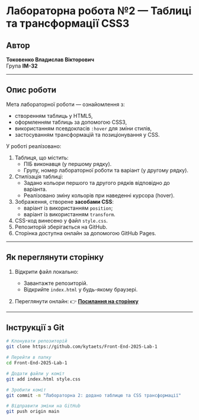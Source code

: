 # Лабораторна робота №2 — Таблиці та трансформації CSS3

## Автор
**Токовенко Владислав Вікторович**  
Група **ІМ-32**  

---

## Опис роботи
Мета лабораторної роботи — ознайомлення з:
- створенням таблиць у HTML5,
- оформленням таблиць за допомогою CSS3,
- використанням псевдокласів `:hover` для зміни стилів,
- застосуванням трансформацій та позиціонування у CSS.

У роботі реалізовано:
1. Таблиця, що містить:
   - ПІБ виконавця (у першому рядку).
   - Групу, номер лабораторної роботи та варіант (у другому рядку).
2. Стилізація таблиці:
   - Задано кольори першого та другого рядків відповідно до варіанта.
   - Реалізовано зміну кольорів при наведенні курсора (hover).
3. Зображення, створене **засобами CSS**:
   - варіант із використанням `position`;
   - варіант із використанням `transform`.
4. CSS-код винесено у файл `style.css`.
5. Репозиторій зберігається на GitHub.
6. Сторінка доступна онлайн за допомогою GitHub Pages.

---

## Як переглянути сторінку
1. Відкрити файл локально:
   - Завантажте репозиторій.
   - Відкрийте `index.html` у будь-якому браузері.

2. Переглянути онлайн:
   👉 [**Посилання на сторінку**](https://kytaets.github.io/Front-End-2025-Lab-2/)  

---

## Інструкції з Git
```bash
# Клонувати репозиторій
git clone https://github.com/kytaets/Front-End-2025-Lab-1

# Перейти в папку
cd Front-End-2025-Lab-1

# Додати файли у коміт
git add index.html style.css

# Зробити коміт
git commit -m "Лабораторна 2: додано таблицю та CSS трансформації"

# Відправити зміни на GitHub
git push origin main
